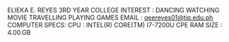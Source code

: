 ELIEKA E. REYES
3RD YEAR COLLEGE
INTEREST :
DANCING
WATCHING MOVIE
TRAVELLING
PLAYING GAMES
EMAIL : qeereyes01@tip.edu.ph
COMPUTER SPECS:
CPU : INTEL(R) CORE(TM) I7-7200U CPE
RAM SIZE : 4.00.GB
